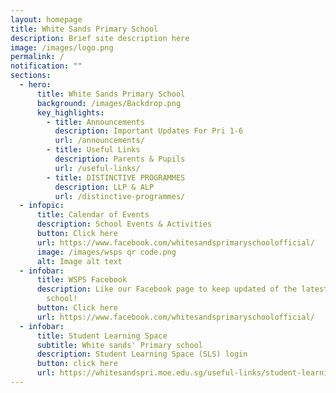 ```yaml
---
layout: homepage
title: White Sands Primary School
description: Brief site description here
image: /images/logo.png
permalink: /
notification: ""
sections:
  - hero:
      title: White Sands Primary School
      background: /images/Backdrop.png
      key_highlights:
        - title: Announcements
          description: Important Updates For Pri 1-6
          url: /announcements/
        - title: Useful Links
          description: Parents & Pupils
          url: /useful-links/
        - title: DISTINCTIVE PROGRAMMES
          description: LLP & ALP
          url: /distinctive-programmes/
  - infopic:
      title: Calendar of Events
      description: School Events & Activities
      button: Click here
      url: https://www.facebook.com/whitesandsprimaryschoolofficial/
      image: /images/wsps qr code.png
      alt: Image alt text
  - infobar:
      title: WSPS Facebook
      description: Like our Facebook page to keep updated of the latest happenings in
        school!
      button: Click here
      url: https://www.facebook.com/whitesandsprimaryschoolofficial/
  - infobar:
      title: Student Learning Space
      subtitle: White sands' Primary school
      description: Student Learning Space (SLS) login
      button: click here
      url: https://whitesandspri.moe.edu.sg/useful-links/student-learning-space-sls
---
```

